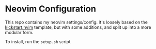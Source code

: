 # Neovim Configuration
This repo contains my neovim settings/config. It's loosely based on the [kickstart.nvim](https://github.com/nvim-lua/kickstart.nvim/tree/master) template, but with some additions, and split up into a more modular form.

To install, run the `setup.sh` script 
